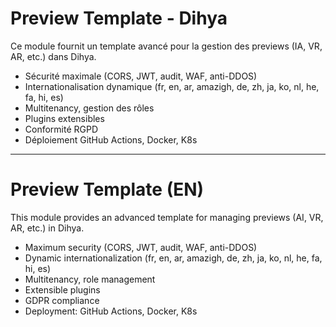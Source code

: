 # Preview Template - Dihya

Ce module fournit un template avancé pour la gestion des previews (IA, VR, AR, etc.) dans Dihya.

- Sécurité maximale (CORS, JWT, audit, WAF, anti-DDOS)
- Internationalisation dynamique (fr, en, ar, amazigh, de, zh, ja, ko, nl, he, fa, hi, es)
- Multitenancy, gestion des rôles
- Plugins extensibles
- Conformité RGPD
- Déploiement GitHub Actions, Docker, K8s

---

# Preview Template (EN)

This module provides an advanced template for managing previews (AI, VR, AR, etc.) in Dihya.

- Maximum security (CORS, JWT, audit, WAF, anti-DDOS)
- Dynamic internationalization (fr, en, ar, amazigh, de, zh, ja, ko, nl, he, fa, hi, es)
- Multitenancy, role management
- Extensible plugins
- GDPR compliance
- Deployment: GitHub Actions, Docker, K8s
